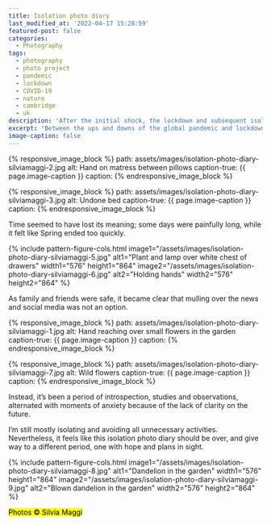 ```yaml
---
title: Isolation photo diary
last_modified_at: '2022-04-17 15:28:59'
featured-post: false
categories:
  - Photography
tags:
  - photography
  - photo project
  - pandemic
  - lockdown
  - COVID-19
  - nature
  - cambridge
  - uk
description: 'After the initial shock, the lockdown and subsequent isolation prompted me to point the lens to my emotions and immediate surroundings.'
excerpt: "Between the ups and downs of the global pandemic and lockdown, I kept taking pictures. I intended to have a photo diary to describe my take on isolation and the extraordinary circumstances we're living."
image-caption: false
---
```

{% responsive_image_block %}
  path: assets/images/isolation-photo-diary-silviamaggi-2.jpg
  alt: Hand on matress between pillows
  caption-true: {{ page.image-caption }}
  caption: 
{% endresponsive_image_block %}

{% responsive_image_block %}
  path: assets/images/isolation-photo-diary-silviamaggi-3.jpg
  alt: Undone bed
  caption-true: {{ page.image-caption }}
  caption: 
{% endresponsive_image_block %}

Time seemed to have lost its meaning; some days were painfully long, while it felt like Spring ended too quickly.

{% include pattern-figure-cols.html image1="/assets/images/isolation-photo-diary-silviamaggi-5.jpg" alt1="Plant and lamp over white chest of drawers" width1="576" height1="864" image2="/assets/images/isolation-photo-diary-silviamaggi-6.jpg" alt2="Holding hands" width2="576" height2="864" %}

As family and friends were safe, it became clear that mulling over the news and social media was not an option.

{% responsive_image_block %}
  path: assets/images/isolation-photo-diary-silviamaggi-1.jpg
  alt: Hand reaching over small flowers in the garden
  caption-true: {{ page.image-caption }}
  caption: 
{% endresponsive_image_block %}

{% responsive_image_block %}
  path: assets/images/isolation-photo-diary-silviamaggi-7.jpg
  alt: Wild flowers
  caption-true: {{ page.image-caption }}
  caption: 
{% endresponsive_image_block %}

Instead, it’s been a period of introspection, studies and observations, alternated with moments of anxiety because of the lack of clarity on the future.

I’m still mostly isolating and avoiding all unnecessary activities. Nevertheless, it feels like this isolation photo diary should be over, and give way to a different period, one with hope and plans in sight.

{% include pattern-figure-cols.html image1="/assets/images/isolation-photo-diary-silviamaggi-8.jpg" alt1="Dandelion in the garden" width1="576" height1="864" image2="/assets/images/isolation-photo-diary-silviamaggi-9.jpg" alt2="Blown dandelion in the garden" width2="576" height2="864" %}

<p class="detached"><mark class="smd-highlight small">Photos &copy; Silvia Maggi</mark></p>
